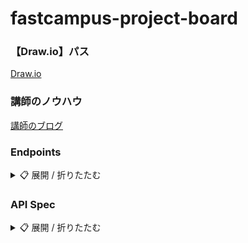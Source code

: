 # fastcampus-project-board

### 【Draw.io】パス
[Draw.io](https://app.diagrams.net/) 

### 講師のノウハウ
[講師のブログ](https://djkeh.github.io)

### Endpoints
<details>
<summary>📋 展開 / 折りたたむ</summary>

| 種類 | URL | Method | 機能 | 説明 |
|------|-----|--------|------|------|
| View | / | GET | ルートページ | 掲示板に遷移 |
|      | /error | GET | エラーページ | |
|      | /login | GET | ログインページ | |
|      | /sign-up | GET | アカウント登録ページ | |
|      | /articles | GET | 掲示板ページ | |
|      | /articles/{article-id} | GET | アカウント登録ページ | |
|      | /articles/search | GET | 投稿ページ | |
|      | /articles/search-hashtag | GET | ハッシュタグ検索 | 掲示板のハッシュタグの検索専用ページ |
| API  | /api/sign-up | POST | アカウント登録 | |
|      | /api/login | GET | ログイン要請 | |
|      | /api/articles | GET | 投稿リスト照会 | |
|      | /api/articles{article-id} | GET | 投稿単一照会 | |
|      | /api/articles | POST | 投稿追加 | |
|      | /api/articles{article-id} | PUT,PATCH | 投稿修正 | |
|      | /api/articles{article-id} | DELETE | 投稿削除 | |
|      | /api/articleComments | GET | コメントリスト照会 | |
|      | /api/articleComments/{article-comment-id} | GET | コメント単一照会 | |
|      | /api/articles{article-id}/articleComments | GET | 関連コメントリスト照会 | 投稿に関連したコメントのリスト照会 |
|      | /api/articles/{article-id}/articleComments/{article-comment-id} | GET | 関連コメント単一照会 | 投稿に関連したコメントの単一照会 |
|      | /api/articles{article-id}/articleComments | POST | コメント登録 | |
|      | /api/articles/{article-id}/articleComments/{article-comment-id} | PUT,PATCH | コメント修正 | |
|      | /api/articles/{article-id}/articleComments/{article-comment-id} | DELETE | コメント削除 | |

</details>

### API Spec
<details>
<summary>📋 展開 / 折りたたむ</summary>

| URL | Method | 入力データ構造 |
|-----|--------|----------------|
| /api/sign-up | GET | ID、パスワード、メール、ニックネーム |
| /api/login | GET | ID、パスワード |
| /api/articles | GET | フィルター：タイトル、本文、ID、ニックネーム、ハッシュタグ |
| /api/articles{article-id} | GET |  |
| /api/articles | POST | タイトル、本文、ID、ハッシュタグ |
| /api/articles{article-id} | PUT,PATCH | タイトル、本文、ハッシュタグ |
| /api/articles{article-id} | DELETE | 投稿ID |
| /api/articleComments | GET | フィルター：本文、ID、ニックネーム |
| /api/articleComments/{article-comment-id} | GET | |
| /api/articles{article-id}/articleComments | GET | フィルター：本文 |
| /api/articles{article-id}/articleComments/{article-comment-id} | GET | |
| /api/articles{article-id}/articleComments | POST | 本文、ID |
| /api/articles{article-id}/articleComments/{article-comment-id} | PUT,PATCH | 本文 |
| /api/articles{article-id}/articleComments/{article-comment-id} | DELETE | 投稿ID |

</details>
